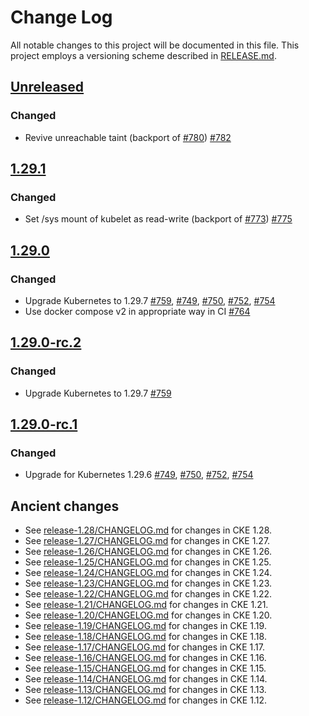 # Change Log

All notable changes to this project will be documented in this file.
This project employs a versioning scheme described in [RELEASE.md](RELEASE.md#versioning).

## [Unreleased]

### Changed

- Revive unreachable taint (backport of [#780](https://github.com/cybozu-go/cke/pull/780)) [#782](https://github.com/cybozu-go/cke/pull/782)

## [1.29.1]

### Changed

- Set /sys mount of kubelet as read-write (backport of [#773](https://github.com/cybozu-go/cke/pull/773)) [#775](https://github.com/cybozu-go/cke/pull/775)

## [1.29.0]

### Changed

- Upgrade Kubernetes to 1.29.7 [#759](https://github.com/cybozu-go/cke/pull/759), [#749](https://github.com/cybozu-go/cke/pull/749), [#750](https://github.com/cybozu-go/cke/pull/750), [#752](https://github.com/cybozu-go/cke/pull/752), [#754](https://github.com/cybozu-go/cke/pull/754)
- Use docker compose v2 in appropriate way in CI [#764](https://github.com/cybozu-go/cke/pull/764)

## [1.29.0-rc.2]

### Changed

- Upgrade Kubernetes to 1.29.7 [#759](https://github.com/cybozu-go/cke/pull/759)

## [1.29.0-rc.1]

### Changed

- Upgrade for Kubernetes 1.29.6 [#749](https://github.com/cybozu-go/cke/pull/749), [#750](https://github.com/cybozu-go/cke/pull/750), [#752](https://github.com/cybozu-go/cke/pull/752), [#754](https://github.com/cybozu-go/cke/pull/754)

## Ancient changes

- See [release-1.28/CHANGELOG.md](https://github.com/cybozu-go/cke/blob/release-1.28/CHANGELOG.md) for changes in CKE 1.28.
- See [release-1.27/CHANGELOG.md](https://github.com/cybozu-go/cke/blob/release-1.27/CHANGELOG.md) for changes in CKE 1.27.
- See [release-1.26/CHANGELOG.md](https://github.com/cybozu-go/cke/blob/release-1.26/CHANGELOG.md) for changes in CKE 1.26.
- See [release-1.25/CHANGELOG.md](https://github.com/cybozu-go/cke/blob/release-1.25/CHANGELOG.md) for changes in CKE 1.25.
- See [release-1.24/CHANGELOG.md](https://github.com/cybozu-go/cke/blob/release-1.24/CHANGELOG.md) for changes in CKE 1.24.
- See [release-1.23/CHANGELOG.md](https://github.com/cybozu-go/cke/blob/release-1.23/CHANGELOG.md) for changes in CKE 1.23.
- See [release-1.22/CHANGELOG.md](https://github.com/cybozu-go/cke/blob/release-1.22/CHANGELOG.md) for changes in CKE 1.22.
- See [release-1.21/CHANGELOG.md](https://github.com/cybozu-go/cke/blob/release-1.21/CHANGELOG.md) for changes in CKE 1.21.
- See [release-1.20/CHANGELOG.md](https://github.com/cybozu-go/cke/blob/release-1.20/CHANGELOG.md) for changes in CKE 1.20.
- See [release-1.19/CHANGELOG.md](https://github.com/cybozu-go/cke/blob/release-1.19/CHANGELOG.md) for changes in CKE 1.19.
- See [release-1.18/CHANGELOG.md](https://github.com/cybozu-go/cke/blob/release-1.18/CHANGELOG.md) for changes in CKE 1.18.
- See [release-1.17/CHANGELOG.md](https://github.com/cybozu-go/cke/blob/release-1.17/CHANGELOG.md) for changes in CKE 1.17.
- See [release-1.16/CHANGELOG.md](https://github.com/cybozu-go/cke/blob/release-1.16/CHANGELOG.md) for changes in CKE 1.16.
- See [release-1.15/CHANGELOG.md](https://github.com/cybozu-go/cke/blob/release-1.15/CHANGELOG.md) for changes in CKE 1.15.
- See [release-1.14/CHANGELOG.md](https://github.com/cybozu-go/cke/blob/release-1.14/CHANGELOG.md) for changes in CKE 1.14.
- See [release-1.13/CHANGELOG.md](https://github.com/cybozu-go/cke/blob/release-1.13/CHANGELOG.md) for changes in CKE 1.13.
- See [release-1.12/CHANGELOG.md](https://github.com/cybozu-go/cke/blob/release-1.12/CHANGELOG.md) for changes in CKE 1.12.

[Unreleased]: https://github.com/cybozu-go/cke/compare/v1.29.1...HEAD
[1.29.1]: https://github.com/cybozu-go/cke/compare/v1.29.0...v1.29.1
[1.29.0]: https://github.com/cybozu-go/cke/compare/v1.28.6...v1.29.0
[1.29.0-rc.2]: https://github.com/cybozu-go/cke/compare/v1.29.0-rc.1...v1.29.0-rc.2
[1.29.0-rc.1]: https://github.com/cybozu-go/cke/compare/v1.28.6...v1.29.0-rc.1

